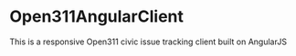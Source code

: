 Open311AngularClient
====================

This is a responsive Open311 civic issue tracking client built on AngularJS
